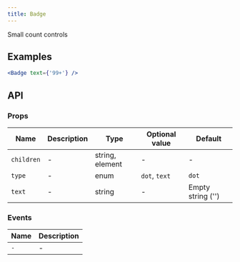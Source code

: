 ```yaml
---
title: Badge
---
```

Small count controls

## Examples

```jsx
<Badge text={'99+'} />
```

## API

### Props
Name | Description | Type | Optional value | Default
--- | --- | --- | --- | ---
`children` | - | string, element | - | -
`type` | - | enum | `dot`, `text` | `dot`
`text` | - | string | - | Empty string ('')

### Events
Name | Description
--- | ---
`-` | -
